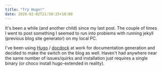 ```yaml
---
title: "Try Hugo!"
date: 2020-02-02T21:50:25+10:00
---
```

It's been a while (and another child) since my last post.  The couple of times I went to post something I seemed to run into problems with running jekyll (previous blog site generator) on my local PC.

I've been using [Hugo][1] / [docdock][2] at work for documentation generation and decided to make the switch on the blog as well.  Haven't had anywhere near the same number of issues/quirks and installation just requires a single binary (or choco install hugo-extended in reality).

[1]: https://gohugo.io
[2]: https://docdock.netlify.com/